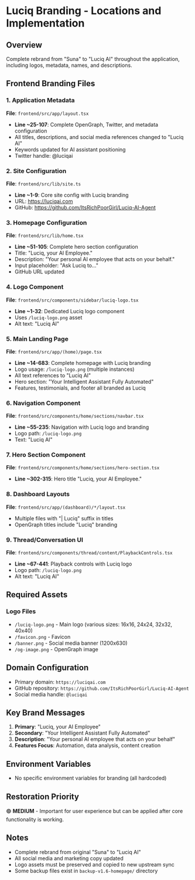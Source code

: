 # Luciq Branding - Locations and Implementation

## Overview
Complete rebrand from "Suna" to "Luciq AI" throughout the application, including logos, metadata, names, and descriptions.

## Frontend Branding Files

### 1. Application Metadata
**File**: `frontend/src/app/layout.tsx`
- **Line ~25-107**: Complete OpenGraph, Twitter, and metadata configuration
- All titles, descriptions, and social media references changed to "Luciq AI"
- Keywords updated for AI assistant positioning
- Twitter handle: @luciqai

### 2. Site Configuration
**File**: `frontend/src/lib/site.ts`
- **Line ~1-9**: Core site config with Luciq branding
- URL: https://luciqai.com
- GitHub: https://github.com/ItsRichPoorGirl/Luciq-AI-Agent

### 3. Homepage Configuration  
**File**: `frontend/src/lib/home.tsx`
- **Line ~51-105**: Complete hero section configuration
- Title: "Luciq, your AI Employee."
- Description: "Your personal AI employee that acts on your behalf."
- Input placeholder: "Ask Luciq to..."
- GitHub URL updated

### 4. Logo Component
**File**: `frontend/src/components/sidebar/luciq-logo.tsx`
- **Line ~1-32**: Dedicated Luciq logo component
- Uses `/luciq-logo.png` asset
- Alt text: "Luciq AI"

### 5. Main Landing Page
**File**: `frontend/src/app/(home)/page.tsx` 
- **Line ~14-683**: Complete homepage with Luciq branding
- Logo usage: `/luciq-logo.png` (multiple instances)
- All text references to "Luciq AI"
- Hero section: "Your Intelligent Assistant Fully Automated"
- Features, testimonials, and footer all branded as Luciq

### 6. Navigation Component
**File**: `frontend/src/components/home/sections/navbar.tsx`
- **Line ~55-235**: Navigation with Luciq logo and branding
- Logo path: `/luciq-logo.png`
- Text: "Luciq AI"

### 7. Hero Section Component
**File**: `frontend/src/components/home/sections/hero-section.tsx`
- **Line ~302-315**: Hero title "Luciq, your AI Employee."

### 8. Dashboard Layouts
**File**: `frontend/src/app/(dashboard)/*/layout.tsx`
- Multiple files with "| Luciq" suffix in titles
- OpenGraph titles include "Luciq" branding

### 9. Thread/Conversation UI
**File**: `frontend/src/components/thread/content/PlaybackControls.tsx`
- **Line ~67-441**: Playback controls with Luciq logo
- Logo path: `/luciq-logo.png`
- Alt text: "Luciq AI"

## Required Assets

### Logo Files
- `/luciq-logo.png` - Main logo (various sizes: 16x16, 24x24, 32x32, 40x40)
- `/favicon.png` - Favicon
- `/banner.png` - Social media banner (1200x630)
- `/og-image.png` - OpenGraph image

## Domain Configuration
- Primary domain: `https://luciqai.com`
- GitHub repository: `https://github.com/ItsRichPoorGirl/Luciq-AI-Agent`
- Social media handle: `@luciqai`

## Key Brand Messages
1. **Primary**: "Luciq, your AI Employee"
2. **Secondary**: "Your Intelligent Assistant Fully Automated" 
3. **Description**: "Your personal AI employee that acts on your behalf"
4. **Features Focus**: Automation, data analysis, content creation

## Environment Variables
- No specific environment variables for branding (all hardcoded)

## Restoration Priority
🟢 **MEDIUM** - Important for user experience but can be applied after core functionality is working.

## Notes
- Complete rebrand from original "Suna" to "Luciq AI"
- All social media and marketing copy updated
- Logo assets must be preserved and copied to new upstream sync
- Some backup files exist in `backup-v1.6-homepage/` directory 